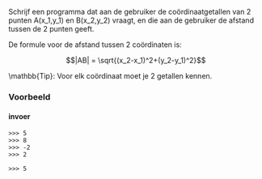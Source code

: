 Schrijf een programma dat aan de gebruiker de coördinaatgetallen van 2 punten A(x_1,y_1) en B(x_2,y_2) vraagt, en die aan de gebruiker de afstand tussen de 2 punten geeft. 

De formule voor de afstand tussen 2 coördinaten is:

$$|AB| = \sqrt{(x_2-x_1)^2+(y_2-y_1)^2}$$

\mathbb{Tip}: Voor elk coördinaat moet je 2 getallen kennen.

### Voorbeeld

#### invoer

```console?lang=python&prompt=>>>
>>> 5
>>> 8
>>> -2
>>> 2

```

```console?lang=python&prompt=>>>
>>> 5
```
